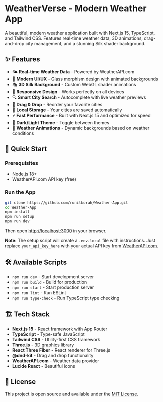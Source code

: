 # WeatherVerse - Modern Weather App

A beautiful, modern weather application built with Next.js 15, TypeScript, and Tailwind CSS. Features real-time weather data, 3D animations, drag-and-drop city management, and a stunning Silk shader background.

## ✨ Features

- 🌤️ **Real-time Weather Data** - Powered by WeatherAPI.com
- 🎨 **Modern UI/UX** - Glass morphism design with animated backgrounds
- 🎭 **3D Silk Background** - Custom WebGL shader animations
- 📱 **Responsive Design** - Works perfectly on all devices
- 🔍 **Smart City Search** - Autocomplete with live weather previews
- 🎯 **Drag & Drop** - Reorder your favorite cities
- 💾 **Local Storage** - Your cities are saved automatically
- ⚡ **Fast Performance** - Built with Next.js 15 and optimized for speed
- 🌙 **Dark/Light Theme** - Toggle between themes
- 🎪 **Weather Animations** - Dynamic backgrounds based on weather conditions

## 🚀 Quick Start

### Prerequisites
- Node.js 18+ 
- WeatherAPI.com API key (free)

### Run the App

```bash
git clone https://github.com/ronilborah/Weather-App.git
cd Weather-App
npm install
npm run setup
npm run dev
```

Then open [http://localhost:3000](http://localhost:3000) in your browser.

**Note:** The setup script will create a `.env.local` file with instructions. Just replace `your_api_key_here` with your actual API key from [WeatherAPI.com](https://www.weatherapi.com/).

## 🛠️ Available Scripts

- `npm run dev` - Start development server
- `npm run build` - Build for production
- `npm run start` - Start production server
- `npm run lint` - Run ESLint
- `npm run type-check` - Run TypeScript type checking

## 🏗️ Tech Stack

- **Next.js 15** - React framework with App Router
- **TypeScript** - Type-safe JavaScript
- **Tailwind CSS** - Utility-first CSS framework
- **Three.js** - 3D graphics library
- **React Three Fiber** - React renderer for Three.js
- **@dnd-kit** - Drag and drop functionality
- **WeatherAPI.com** - Weather data provider
- **Lucide React** - Beautiful icons

## 📝 License

This project is open source and available under the [MIT License](LICENSE).
